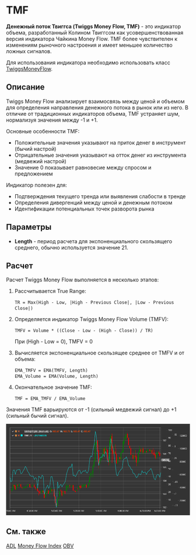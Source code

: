 # TMF

**Денежный поток Твиггса (Twiggs Money Flow, TMF)** - это индикатор объема, разработанный Колином Твиггсом как усовершенствованная версия индикатора Чайкина Money Flow. TMF более чувствителен к изменениям рыночного настроения и имеет меньшее количество ложных сигналов.

Для использования индикатора необходимо использовать класс [TwiggsMoneyFlow](xref:StockSharp.Algo.Indicators.TwiggsMoneyFlow).

## Описание

Twiggs Money Flow анализирует взаимосвязь между ценой и объемом для определения направления денежного потока в рынок или из него. В отличие от традиционных индикаторов объема, TMF устраняет шум, нормализуя значения между -1 и +1.

Основные особенности TMF:
- Положительные значения указывают на приток денег в инструмент (бычий настрой)
- Отрицательные значения указывают на отток денег из инструмента (медвежий настрой)
- Значение 0 показывает равновесие между спросом и предложением

Индикатор полезен для:
- Подтверждения текущего тренда или выявления слабости в тренде
- Определения дивергенций между ценой и денежным потоком
- Идентификации потенциальных точек разворота рынка

## Параметры

- **Length** - период расчета для экспоненциального скользящего среднего, обычно используется значение 21.

## Расчет

Расчет Twiggs Money Flow выполняется в несколько этапов:

1. Рассчитывается True Range:
   ```
   TR = Max(High - Low, |High - Previous Close|, |Low - Previous Close|)
   ```

2. Определяется индикатор Twiggs Money Flow Volume (TMFV):
   ```
   TMFV = Volume * ((Close - Low - (High - Close)) / TR)
   ```
   При (High - Low = 0), TMFV = 0

3. Вычисляется экспоненциальное скользящее среднее от TMFV и от объема:
   ```
   EMA_TMFV = EMA(TMFV, Length)
   EMA_Volume = EMA(Volume, Length)
   ```

4. Окончательное значение TMF:
   ```
   TMF = EMA_TMFV / EMA_Volume
   ```

Значения TMF варьируются от -1 (сильный медвежий сигнал) до +1 (сильный бычий сигнал).

![IndicatorTwiggsMoneyFlow](../../../../images/indicator_twiggs_money_flow.png)

## См. также

[ADL](accumulation_distribution_line.md)
[Money Flow Index](money_flow_index.md)
[OBV](on_balance_volume.md)